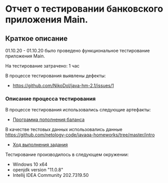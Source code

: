 # Отчет о тестировании банковского приложения Main.

## Краткое описание 

01.10.20 - 01.10.20 было проведено функциональное тестирование приложения Main.

На тестирование затрачено: 1 час 

В процессе тестирования выявлены дефекты:
* https://github.com/NikoDol/java-hm-2.1/issues/1

### Описание процесса тестирования 

В процессе тестирования использовались следующие артефакты:
* [Программа пополнения баланса](https://github.com/NikoDol/java-hm-2.1/tree/master/artifacts)

В качестве тестовых данных использовались данные https://github.com/netology-code/javaqa-homeworks/tree/master/intro
* [Ход выполнения задания](https://github.com/netology-code/javaqa-homeworks/tree/master/programming)


Тестирование производилось в следующем окружении:
* Windows 10 x64
* openjdk version "11.0.8"
* Intellij IDEA Community 202.7319.50
